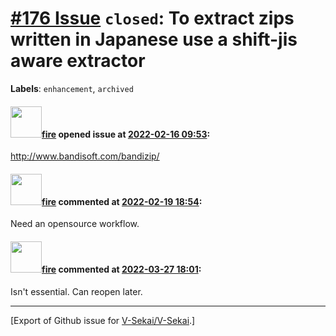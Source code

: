 # [\#176 Issue](https://github.com/V-Sekai/V-Sekai/issues/176) `closed`: To extract zips written in Japanese use a shift-jis aware extractor
**Labels**: `enhancement`, `archived`


#### <img src="https://avatars.githubusercontent.com/u/32321?u=c2e06a3d2b49a467aa907e54aa259516440267cc&v=4" width="50">[fire](https://github.com/fire) opened issue at [2022-02-16 09:53](https://github.com/V-Sekai/V-Sekai/issues/176):

http://www.bandisoft.com/bandizip/

#### <img src="https://avatars.githubusercontent.com/u/32321?u=c2e06a3d2b49a467aa907e54aa259516440267cc&v=4" width="50">[fire](https://github.com/fire) commented at [2022-02-19 18:54](https://github.com/V-Sekai/V-Sekai/issues/176#issuecomment-1046082734):

Need an opensource workflow.

#### <img src="https://avatars.githubusercontent.com/u/32321?u=c2e06a3d2b49a467aa907e54aa259516440267cc&v=4" width="50">[fire](https://github.com/fire) commented at [2022-03-27 18:01](https://github.com/V-Sekai/V-Sekai/issues/176#issuecomment-1079985137):

Isn't essential. Can reopen later.


-------------------------------------------------------------------------------



[Export of Github issue for [V-Sekai/V-Sekai](https://github.com/V-Sekai/V-Sekai).]
